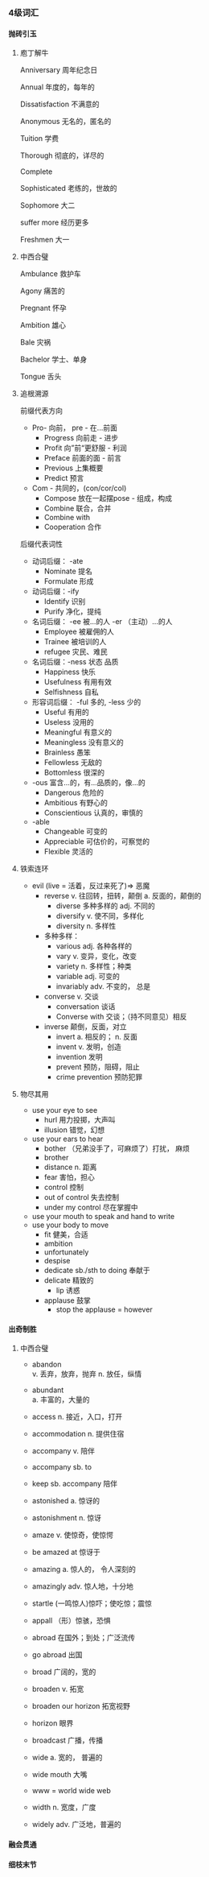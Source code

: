 ### 4级词汇

#### 抛砖引玉

1. 庖丁解牛

   Anniversary 周年纪念日

   Annual  年度的，每年的

   Dissatisfaction   不满意的

   Anonymous   无名的，匿名的

   Tuition  学费

   Thorough  彻底的，详尽的

   Complete  

   Sophisticated  老练的，世故的

   Sophomore  大二

   suffer more  经历更多

   Freshmen  大一

   

2. 中西合璧

   Ambulance  救护车

   Agony  痛苦的

   Pregnant   怀孕

   Ambition  雄心

   Bale  灾祸

   Bachelor  学士、单身

   Tongue  舌头

   

3. 追根溯源

   前缀代表方向

   - Pro- 向前， pre - 在...前面
     - Progress  向前走 - 进步
     - Profit  向”前“更舒服 - 利润
     - Preface  前面的面 - 前言
     - Previous  上集概要
     - Predict  预言
   - Com - 共同的，(con/cor/col)
     - Compose 放在一起摆pose - 组成，构成
     - Combine 联合，合并
     - Combine with
     - Cooperation  合作

   

   后缀代表词性

   - 动词后缀： -ate
     - Nominate  提名
     - Formulate  形成
   - 动词后缀：-ify
     - Identify  识别
     - Purify  净化，提纯
   - 名词后缀： -ee  被...的人    -er （主动）...的人
     - Employee  被雇佣的人
     - Trainee  被培训的人
     - refugee  灾民、难民
   - 名词后缀：-ness 状态 品质
     - Happiness  快乐
     - Usefulness  有用有效
     - Selfishness  自私
   - 形容词后缀： -ful  多的, -less  少的
     - Useful 有用的
     - Useless 没用的
     - Meaningful  有意义的
     - Meaningless  没有意义的
     - Brainless  愚笨
     - Fellowless  无敌的
     - Bottomless  很深的
   - -ous 富含...的，有...品质的，像...的
     - Dangerous  危险的
     - Ambitious  有野心的
     - Conscientious  认真的，审慎的
   - -able
     - Changeable  可变的
     - Appreciable  可估价的，可察觉的
     - Flexible 灵活的
   

   
4. 铁索连环

   - evil      (live = 活着，反过来死了)=> 恶魔
     - reverse  v. 往回转，扭转，颠倒   a. 反面的，颠倒的
       - diverse  多种多样的    adj. 不同的
       - diversify  v. 使不同，多样化
       - diversity  n. 多样性
     - 多种多样： 
       - various   adj. 各种各样的
       - vary    v. 变异，变化，改变 
       - variety     n. 多样性；种类
       - variable   adj. 可变的
       - invariably    adv. 不变的， 总是
     - converse    v. 交谈
       - conversation   谈话
       - Converse with    交谈；（持不同意见）相反
     - inverse   颠倒，反面，对立
       - invert   a. 相反的；   n. 反面
       - invent   v. 发明，创造
       - invention   发明
       - prevent   预防，阻碍，阻止
       - crime prevention  预防犯罪

5. 物尽其用

   - use your eye to see
     - hurl     用力投掷，大声叫
     - illusion   错觉，幻想
   - use your ears to hear
     - bother  （兄弟没手了，可麻烦了）打扰， 麻烦  
     - brother
     - distance     n. 距离 
     - fear   害怕，担心
     - control   控制
     - out of control    失去控制
     - under my control  尽在掌握中
   - use your mouth to speak and hand to write
   - use your body to move
     - fit    健美，合适
     - ambition  
     - unfortunately    
     - despise
     - dedicate  sb./sth to doing  奉献于
     - delicate    精致的
       - lip 诱惑
     - applause  鼓掌
       - stop the applause = however

#### 出奇制胜

1. 中西合璧

   - abandon  
     v.  丢弃，放弃，抛弃
     n.  放任，纵情

   - abundant  
     a. 丰富的，大量的

   - access
     n. 接近，入口，打开

   - accommodation
     n. 提供住宿

   - accompany
     v. 陪伴

   - accompany sb. to

   - keep sb. accompany 陪伴

   - astonished
     a. 惊讶的

   - astonishment 
     n. 惊讶

   - amaze
      v. 使惊奇，使惊愕

   - be amazed at 惊讶于

   - amazing
     a. 惊人的， 令人深刻的

   - amazingly
     adv. 惊人地，十分地

   - startle
     (一鸣惊人)惊吓；使吃惊；震惊

   - appall
     （形）惊骇，恐惧

   - abroad
     在国外；到处；广泛流传

   - go abroad  出国

   - broad  广阔的，宽的

   - broaden
     v.  拓宽

   - broaden our horizon   拓宽视野

   - horizon   眼界

   - broadcast
     广播，传播

   - wide 
     a. 宽的， 普遍的

   -  wide mouth 大嘴

   - www = world wide web

   - width 
     n. 宽度，广度

   - widely 
     adv. 广泛地，普遍的

     

#### 融会贯通

#### 细枝末节





